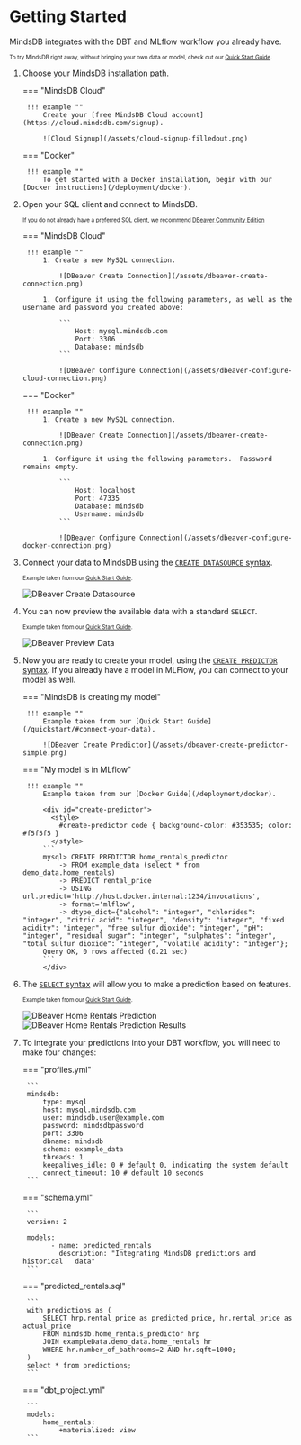 # Getting Started

MindsDB integrates with the DBT and MLflow workflow you already have.

<sup><sub>To try MindsDB right away, without bringing your own data or model, check out our [Quick Start Guide](/).</sub></sup>

1. Choose your MindsDB installation path.

    === "MindsDB Cloud"

        !!! example ""
            Create your [free MindsDB Cloud account](https://cloud.mindsdb.com/signup).

            ![Cloud Signup](/assets/cloud-signup-filledout.png)

    === "Docker"

        !!! example ""
            To get started with a Docker installation, begin with our [Docker instructions](/deployment/docker).

1. Open your SQL client and connect to MindsDB.

    <sup><sub>If you do not already have a preferred SQL client, we recommend [DBeaver Community Edition](https://dbeaver.io/download/)</sub></sup>

    === "MindsDB Cloud"

        !!! example ""
            1. Create a new MySQL connection.

                ![DBeaver Create Connection](/assets/dbeaver-create-connection.png)
            
            1. Configure it using the following parameters, as well as the username and password you created above:

                ```
                    Host: mysql.mindsdb.com
                    Port: 3306
                    Database: mindsdb
                ```

                ![DBeaver Configure Connection](/assets/dbeaver-configure-cloud-connection.png)

    === "Docker"

        !!! example ""
            1. Create a new MySQL connection.

                ![DBeaver Create Connection](/assets/dbeaver-create-connection.png)
            
            1. Configure it using the following parameters.  Password remains empty.

                ```
                    Host: localhost
                    Port: 47335
                    Database: mindsdb
                    Username: mindsdb
                ```

                ![DBeaver Configure Connection](/assets/dbeaver-configure-docker-connection.png)

1. Connect your data to MindsDB using the [`CREATE DATASOURCE` syntax](/sql/api/datasources).

    <sup><sub>Example taken from our [Quick Start Guide](/quickstart/#connect-your-data).</sub></sup>

    ![DBeaver Create Datasource](/assets/dbeaver-create-datasource.png)

1. You can now preview the available data with a standard `SELECT`.

    <sup><sub>Example taken from our [Quick Start Guide](/quickstart/#preview-your-data).</sub></sup>

    ![DBeaver Preview Data](/assets/dbeaver-preview-data.png)

1. Now you are ready to create your model, using the [`CREATE PREDICTOR` syntax](/sql/api/predictor).  If you already have a model in MLFlow, you can connect to your model as well.

    === "MindsDB is creating my model"

        !!! example ""
            Example taken from our [Quick Start Guide](/quickstart/#connect-your-data).

            ![DBeaver Create Predictor](/assets/dbeaver-create-predictor-simple.png)

    === "My model is in MLflow"

        !!! example ""
            Example taken from our [Docker Guide](/deployment/docker).

            <div id="create-predictor">
              <style>
                #create-predictor code { background-color: #353535; color: #f5f5f5 }
              </style>
            ```
            mysql> CREATE PREDICTOR home_rentals_predictor
                -> FROM example_data (select * from demo_data.home_rentals)
                -> PREDICT rental_price
                -> USING url.predict='http://host.docker.internal:1234/invocations',
                -> format='mlflow',
                -> dtype_dict={"alcohol": "integer", "chlorides": "integer", "citric acid": "integer", "density": "integer", "fixed acidity": "integer", "free sulfur dioxide": "integer", "pH": "integer", "residual sugar": "integer", "sulphates": "integer", "total sulfur dioxide": "integer", "volatile acidity": "integer"};
            Query OK, 0 rows affected (0.21 sec)
            ```
            </div>

1. The [`SELECT` syntax](/sql/api/select) will allow you to make a prediction based on features.

    <sup><sub>Example taken from our [Quick Start Guide](/quickstart/#preview-your-data).</sub></sup>

    ![DBeaver Home Rentals Prediction](/assets/dbeaver-home-rentals-prediction.png)
    ![DBeaver Home Rentals Prediction Results](/assets/dbeaver-home-rentals-prediction-results.png)

1. To integrate your predictions into your DBT workflow, you will need to make four changes:

    === "profiles.yml"

        ```
        mindsdb:
            type: mysql
            host: mysql.mindsdb.com
            user: mindsdb.user@example.com
            password: mindsdbpassword
            port: 3306
            dbname: mindsdb
            schema: example_data
            threads: 1
            keepalives_idle: 0 # default 0, indicating the system default
            connect_timeout: 10 # default 10 seconds
        ```

    === "schema.yml"

        ```
        version: 2

        models:
              - name: predicted_rentals
                description: "Integrating MindsDB predictions and historical   data"
        ```

    === "predicted_rentals.sql"

        ```
        with predictions as (
            SELECT hrp.rental_price as predicted_price, hr.rental_price as actual_price
            FROM mindsdb.home_rentals_predictor hrp
            JOIN exampleData.demo_data.home_rentals hr
            WHERE hr.number_of_bathrooms=2 AND hr.sqft=1000;
        )
        select * from predictions;
        ```

    === "dbt_project.yml"

        ```
        models:
            home_rentals:
                +materialized: view
        ```
